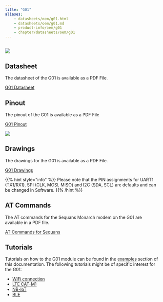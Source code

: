 ```yaml
---
title: "G01"
aliases:
    - datasheets/oem/g01.html
    - datasheets/oem/g01.md
    - product-info/oem/g01
    - chapter/datasheets/oem/g01
---
```


## ![](/gitbook/assets/assets-lil0igdl11z7jos_jpx-lkn7scqkkkb6tqb3uyo-lkn83xkh3nwgrgs_fwq-g01-1%20%282%29.png) 

## Datasheet

The datasheet of the G01 is available as a PDF File.

<a href="/gitbook/assets/specsheets/Pycom_002_Specsheets_G01_v2.pdf" target="_blank"> G01 Datasheet </a>

## Pinout

The pinout of the G01 is available as a PDF File

<a href="/gitbook/assets/g01-pinout.pdf" target="_blank"> G01 Pinout </a>

![](/gitbook/assets/g01-pinout.png)

## Drawings

The drawings for the G01 is available as a PDF File.

<a href="/gitbook/assets/g01-drawing.pdf" target="_blank"> G01 Drawings </a>

{{% hint style="info" %}}
Please note that the PIN assignments for UART1 (TX1/RX1), SPI (CLK, MOSI, MISO) and I2C (SDA, SCL) are defaults and can be changed in Software.
{{% /hint %}}

## AT Commands

The AT commands for the Sequans Monarch modem on the G01 are available in a PDF file.


<a href="/gitbook/assets/Monarch-LR5110-ATCmdRefMan-rev6_noConfidential.pdf" target="_blank"> AT Commands for Sequans </a>
## Tutorials

Tutorials on how to the G01 module can be found in the [examples](/tutorials/introduction) section of this documentation. The following tutorials might be of specific interest for the G01:

* [WiFi connection](/tutorials/all/wlan)
* [LTE CAT-M1](/tutorials/lte/cat-m1)
* [NB-IoT](/tutorials/lte/nb-iot)
* [BLE](/tutorials/all/ble)

